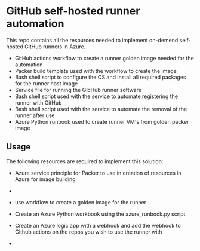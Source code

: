 # GitHub self-hosted runner automation

This repo contains all the resources needed to implement on-demend self-hosted GitHub runners in Azure.

* GitHub actions workflow to create a runner golden image needed for the automation
* Packer build template used with the workflow to create the image
* Bash shell script to configure the OS and install all required packages for the runner host image
* Service file for running the GibHub runner software
* Bash shell script used with the service to automate registering the runner with GitHub
* Bash shell script used with the service to automate the removal of the runner after use
* Azure Python runbook used to create runner VM's from golden packer image

## Usage

The following resources are required to implement this solution:

* Azure service principle for Packer to use in creation of resources in Azure for image building
* 


* use workflow to create a golden image for the runner
* Create an Azure Python workbook using the azure_runbook.py script
* Create an Azure logic app with a webhook and add the webhook to Github actions on the repos you wish to use the runner with
*  

